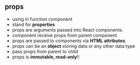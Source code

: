 ## props

- using in function component
- stand for **properties**
- props are arguments passed into React components.
- component receive props from parent component.
- props are passed to components via **HTML attributes**.
- props can be an **object** storing data or any other data type
- pass props from parent to child
- props is **immutable, read-only**!!

